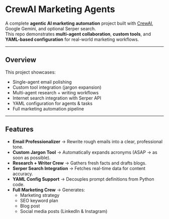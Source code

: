 # CrewAI Marketing Agents 

A complete **agentic AI marketing automation** project built with [CrewAI](https://www.crewai.com/), Google Gemini, and optional Serper search.  
This repo demonstrates **multi-agent collaboration**, **custom tools**, and **YAML-based configuration** for real-world marketing workflows.

---

## Overview
This project showcases:
- Single-agent email polishing
- Custom tool integration (jargon expansion)
- Multi-agent research + writing workflows
- Internet search integration with Serper API
- YAML configuration for agents & tasks
- Full marketing automation pipeline

---

## Features
- **Email Professionalizer** → Rewrite rough emails into a clear, professional tone.
- **Custom Jargon Tool** → Automatically expands acronyms (ASAP → as soon as possible).
- **Research + Writer Crew** → Gathers fresh facts and drafts blogs.
- **Serper Search Integration** → Fetches real-time data for content accuracy.
- **YAML Config Support** → Decouples prompt definitions from Python code.
- **Full Marketing Crew** → Generates:
  - Marketing strategy  
  - SEO keyword plan  
  - Blog post  
  - Social media posts (LinkedIn & Instagram)
